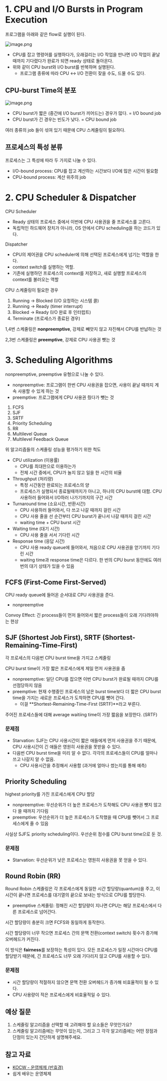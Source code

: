 # 1. CPU and I/O Bursts in Program Execution

프로그램을 아래와 같은 flow로 실행이 된다.

![image.png](./img/os_scheduling_1.png)

- CPU를 잡고 명령어를 실행하다가, 오래걸리는 I/O 작업을 만나면 I/O 작업이 끝날때까지 기다렸다가 완료가 되면 ready 상태로 돌아온다.
- 위와 같이 CPU burst와 I/O burst를 반복하며 실행된다.
  - 프로그램 종류에 따라 CPU ↔ I/O 전환이 잦을 수도, 드물 수도 있다.

## CPU-burst Time의 분포

![image.png](./img//os_scheduling_2.png)

- CPU burst가 짧은 (중간에 I/O burst가 끼어드는) 경우가 많다. = I/O bound job
- CPU burst가 긴 경우는 빈도가 낮다. = CPU bound job

여러 종류의 job 들이 섞여 있기 때문에 CPU 스케줄링이 필요하다.

## 프로세스의 특성 분류

프로세스는 그 특성에 따라 두 가지로 나눌 수 있다.

- I/O-bound process: CPU를 잡고 계산하는 시간보다 I/O에 많은 시간이 필요함
- CPU-bound process: 계산 위주의 job

# 2. CPU Scheduler & Dispatcher

CPU Scheduler

- Ready 상태의 프로세스 중에서 이번에 CPU 사용권을 줄 프로세스를 고른다.
- 독립적인 하드웨어 장치가 아니라, OS 안에서 CPU scheduling을 하는 코드가 있다.

Dispatcher

- CPU의 제어권을 CPU scheduler에 의해 선택된 프로세스에게 넘기는 역할을 한다.
- context switch를 실행하는 역할.
- 기존에 실행하던 프로세스의 context를 저장하고, 새로 실행할 프로세스의 context를 불러오는 역할

CPU 스케줄링이 필요한 경우

1. Running → Blocked (I/O 요청하는 시스템 콜)
2. Running → Ready (timer interrupt)
3. Blocked → Ready (I/O 완료 후 인터럽트)
4. Terminate (프로세스가 종료된 경우)

1,4번 스케줄링은 **nonpreemptive**, 강제로 빼앗지 않고 자진해서 CPU를 반납하는 것

2,3번 스케줄링은 **preemptive**, 강제로 CPU 사용권 뺏는 것

# 3. Scheduling Algorithms

nonpreemptive, preemptive 유형으로 나눌 수 있다.

- nonpreemptive: 프로그램이 한번 CPU 사용권을 잡으면, 사용이 끝날 때까지 계속 사용할 수 있게 하는 것
- preemptive: 프로그램에게 CPU 사용권 줬다가 뺏는 것

1. FCFS
2. SJF
3. SRTF
4. Priority Scheduling
5. RR
6. Multilevel Queue
7. Multilevel Feedback Queue

위 알고리즘들의 스케줄링 성능을 평가하기 위한 척도

- CPU utilization (이용률)
  - CPU를 최대한으로 이용하는가
  - 전체 시간 중에서, CPU가 놀지 않고 일을 한 시간의 비율
- Throughput (처리량)
  - 특정 시간동안 완료되는 프로세스의 양
  - 프로세스가 실행되서 종료될때까지가 아니고, 하나의 CPU burst에 대함. CPU 사용하러 들어와서 I/O하러 나가기까지의 구간 시간
- Turnaround time (소요시간, 반환시간)
  - CPU 사용하러 들어와서, 다 쓰고 나갈 때까지 걸린 시간
  - CPU 사용 줄을 선 순간부터 CPU burst가 끝나서 나갈 때까지 걸린 시간
  - waiting time + CPU burst 시간
- Waiting time (대기 시간)
  - CPU 사용 줄을 서서 기다린 시간
- Response time (응답 시간)
  - CPU 사용 ready queue에 들어와서, 처음으로 CPU 사용권을 얻기까지 기다린 시간
  - waiting time과 response time은 다르다. 한 번의 CPU burst 동안에도 여러번의 대기 상태가 있을 수 있음

## FCFS (First-Come First-Served)

CPU ready queue에 들어온 순서대로 CPU 사용권을 준다.

- nonpreemptive

Convoy Effect: 긴 process들이 먼저 들어와서 짧은 process들이 오래 기다려야하는 현상

## SJF (Shortest Job First), SRTF (Shortest-Remaining-Time-First)

각 프로세스의 다음번 CPU burst time을 가지고 스케줄링

CPU burst time이 가장 짧은 프로세스에게 제일 먼저 사용권을 줌

- nonpreemptive: 일단 CPU를 잡으면 이번 CPU burst가 완료될 때까지 CPU를 선점당하지 않음
- preemptive: 현재 수행중인 프로세스의 남은 burst time보다 더 짧은 CPU burst time을 가지는 새로운 프로세스가 도착하면 CPU를 뺏어 간다.
  - 이걸 **Shortest-Remaining-Time-First (SRTF)**라고 부른다.

주어진 프로세스들에 대해 average waitiing time이 가장 짧음을 보장한다. (SRTF)

### 문제점

- Starvation: SJF는 CPU 사용시간이 짧은 애들에게 먼저 사용권을 주기 때문에, CPU 사용시간이 긴 애들은 영원히 사용권을 못받을 수 있다.
- 다음번 CPU burst time을 미리 알 수 없다. 각각의 프로세스들이 CPU를 얼마나 쓰고 나갈지 알 수 없음.
  - CPU 사용시간을 추정해서 사용함 (과거에 얼마나 썼는지를 통해 예측)

## Priority Scheduling

highest priority를 가진 프로세스에게 CPU 할당

- nonpreemptive: 우선순위가 더 높은 프로세스가 도착해도 CPU 사용권 뺏지 않고 다 쓸 때까지 기다림
- preemptive: 우선순위가 더 높은 프로세스가 도착했을 때 CPU를 뺏어서 그 프로세스에게 줄 수 있음

사실상 SJF도 priority scheduling이다. 우선순위 점수를 CPU burst time으로 둔 것.

### 문제점

- Starvation: 우선순위가 낮은 프로세스는 영원히 사용권을 못 얻을 수 있다.

## Round Robin (RR)

Round Robin 스케줄링은 각 프로세스에게 동일한 시간 할당량(quantum)을 주고, 이 시간이 끝나면 프로세스를 대기열의 끝으로 보내는 방식으로 CPU를 할당한다.

- preemptive 스케줄링: 정해진 시간 할당량이 지나면 CPU는 해당 프로세스에서 다른 프로세스로 넘어간다.

시간 할당량이 충분히 크면 FCFS와 동일하게 동작한다.

시간 할당량이 너무 작으면 프로세스 간의 문맥 전환(context switch) 횟수가 증가해 오버헤드가 커진다.

이 방식은 **fairness**를 보장하는 특성이 있다. 모든 프로세스가 일정 시간마다 CPU를 할당받기 때문에, 긴 프로세스도 너무 오래 기다리지 않고 CPU를 사용할 수 있다.

### 문제점

- 시간 할당량이 적절하지 않으면 문맥 전환 오버헤드가 증가해 비효율적이 될 수 있다.
- CPU 사용량이 적은 프로세스에게 비효율적일 수 있다.

## 예상 질문

1. 스케줄링 알고리즘을 선택할 때 고려해야 할 요소들은 무엇인가요?
2. 스케줄링 알고리즘에는 무엇이 있는지, 그리고 그 각각 알고리즘에는 어떤 장점과 단점이 있는지 간단하게 설명해주세요.

## 참고 자료

- [KOCW - 운영체제 (반효경)](http://www.kocw.net/home/cview.do?cid=3646706b4347ef09)
- 쉽게 배우는 운영체제
